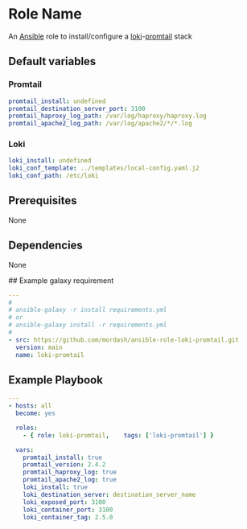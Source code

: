 # Role Name

An [Ansible](https://www.ansible.com) role to install/configure a [loki](https://grafana.com/oss/loki/)-[promtail](https://grafana.com/docs/loki/latest/clients/promtail/) stack

## Default variables

### Promtail

```yaml
promtail_install: undefined
promtail_destination_server_port: 3100
promtail_haproxy_log_path: /var/log/haproxy/haproxy.log
promtail_apache2_log_path: /var/log/apache2/*/*.log
```

### Loki

```yaml
loki_install: undefined
loki_conf_template: ../templates/local-config.yaml.j2
loki_conf_path: /etc/loki
```

## Prerequisites

None

## Dependencies

None

## Example galaxy requirement

```yaml
---
#
# ansible-galaxy -r install requirements.yml
# or
# ansible-galaxy install -r requirements.yml
#
- src: https://github.com/mordash/ansible-role-loki-promtail.git
  version: main
  name: loki-promtail
```

## Example Playbook

```yaml
---
- hosts: all
  become: yes

  roles:
    - { role: loki-promtail,    tags: ['loki-promtail'] }

  vars:
    promtail_install: true
    promtail_version: 2.4.2
    promtail_haproxy_log: true
    promtail_apache2_log: true
    loki_install: true
    loki_destination_server: destination_server_name
    loki_exposed_port: 3100
    loki_container_port: 3100
    loki_container_tag: 2.5.0
```
